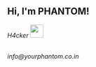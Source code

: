 
<h2> Hi, I'm PHANTOM!</h2>
<p><em> H4cker <img src="https://media.giphy.com/media/WUlplcMpOCEmTGBtBW/giphy.gif" width="30"><br><br>
  <p>info@yourphantom.co.in</p>
  

